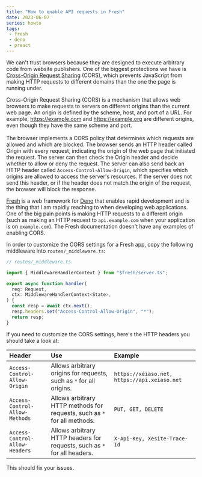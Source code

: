 ```yaml
---
title: "How to enable API requests in Fresh"
date: 2023-06-07
series: howto
tags:
 - fresh
 - deno
 - preact
---
```


<xeblog-hero ai="SCMix" file="lemonade" prompt="1girl, green hair, green eyes, long hair, kitchen, lemon, juicer, black hoodie"></xeblog-hero>

We can't trust browsers because they are designed to execute arbitrary
code from website publishers. One of the biggest protections we have
is [Cross-Origin Request
Sharing](https://en.wikipedia.org/wiki/Cross-origin_resource_sharing)
(CORS), which prevents JavaScript from making HTTP requests to
different domains than the one the page is running under.

<xeblog-conv name="Mimi" mood="happy">Cross-Origin Request Sharing
(CORS) is a mechanism that allows web browsers to make requests to
servers on different origins than the current web page. An origin is
defined by the scheme, host, and port of a URL. For example,
https://example.com and https://example.org are different origins,
even though they have the same scheme and port.<br /><br />The browser
implements a CORS policy that determines which requests are allowed
and which are blocked. The browser sends an HTTP header called Origin
with every request, indicating the origin of the web page that
initiated the request. The server can then check the Origin header and
decide whether to allow or deny the request. The server can also send
back an HTTP header called `Access-Control-Allow-Origin`, which
specifies which origins are allowed to access the server's resources.
If the server does not send this header, or if the header does not
match the origin of the request, the browser will block the
response.</xeblog-conv>

[Fresh](https://fresh.deno.dev) is a web framework for
[Deno](https://deno.land) that enables rapid development and is the
thing that I am rapidly reaching to when developing web applications.
One of the big pain points is making HTTP requests to a different
origin (such as making an HTTP request to `api.example.com` when your
application is on `example.com`). The Fresh documentation doesn't have
any examples of enabling CORS.

In order to customize the CORS settings for a Fresh app, copy the
following middleware into `routes/_middleware.ts`:

```typescript
// routes/_middleware.ts

import { MiddlewareHandlerContext } from "$fresh/server.ts";

export async function handler(
  req: Request,
  ctx: MiddlewareHandlerContext<State>,
) {
  const resp = await ctx.next();
  resp.headers.set("Access-Control-Allow-Origin", "*");
  return resp;
}
```

If you need to customize the CORS settings, here's the HTTP headers
you should take a look at:

| Header | Use | Example |
| :----- | :-- | :------ |
| `Access-Control-Allow-Origin` | Allows arbitrary origins for requests, such as `*` for all origins. | `https://xeiaso.net, https://api.xeiaso.net` |
| `Access-Control-Allow-Methods` | Allows arbitrary HTTP methods for requests, such as `*` for all methods. | `PUT, GET, DELETE` |
| `Access-Control-Allow-Headers` | Allows arbitrary HTTP headers for requests, such as `*` for all headers. | `X-Api-Key, Xesite-Trace-Id` |

This should fix your issues.

